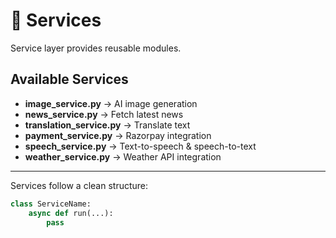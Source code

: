 # 🔧 Services

Service layer provides reusable modules.

## Available Services
- **image_service.py** → AI image generation
- **news_service.py** → Fetch latest news
- **translation_service.py** → Translate text
- **payment_service.py** → Razorpay integration
- **speech_service.py** → Text-to-speech & speech-to-text
- **weather_service.py** → Weather API integration

---
Services follow a clean structure:
```python
class ServiceName:
    async def run(...):
        pass

